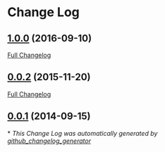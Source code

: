 # Change Log

## [1.0.0](https://github.com/skratchdot/object-path-set/tree/1.0.0) (2016-09-10)
[Full Changelog](https://github.com/skratchdot/object-path-set/compare/0.0.2...1.0.0)

## [0.0.2](https://github.com/skratchdot/object-path-set/tree/0.0.2) (2015-11-20)
[Full Changelog](https://github.com/skratchdot/object-path-set/compare/0.0.1...0.0.2)

## [0.0.1](https://github.com/skratchdot/object-path-set/tree/0.0.1) (2014-09-15)


\* *This Change Log was automatically generated by [github_changelog_generator](https://github.com/skywinder/Github-Changelog-Generator)*